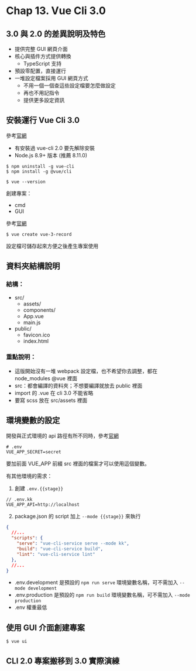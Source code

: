 # Chap 13. Vue Cli 3.0

## 3.0 與 2.0 的差異說明及特色

- 提供完整 GUI 網頁介面
- 核心與插件方式提供轉換
  - TypeScript 支持
- 預設零配置，直接運行
- 一堆設定檔案採用 GUI 網頁方式
  - 不用一個一個查這些設定檔要怎麼做設定
  - 再也不用記指令
  - 提供更多設定資訊

## 安裝運行 Vue Cli 3.0

參考[官網](https://cli.vuejs.org/zh/guide/installation.html)

- 有安裝過 vue-cli 2.0 要先解除安裝
- Node.js 8.9+ 版本 (推薦 8.11.0)

```shell
$ npm uninstall -g vue-cli
$ npm install -g @vue/cli
```

```shell
$ vue --version
```

創建專案：

- cmd
- GUI

參考[官網](https://cli.vuejs.org/zh/guide/creating-a-project.html#vue-create)

```shell
$ vue create vue-3-record
```

設定檔可儲存起來方便之後產生專案使用

## 資料夾結構說明

### 結構：

- src/
  - assets/
  - components/
  - App.vue
  - main.js
- public/
  - favicon.ico
  - index.html

### 重點說明：

- 這版開始沒有一堆 webpack 設定檔，也不希望你去調整，都在 node_modules @vue 裡面
- src：都會編譯的資料夾；不想要編譯就放去 public 裡面
- import 的 .vue 在 cli 3.0 不能省略
- 要寫 scss 放在 src/assets 裡面

## 環境變數的設定

開發與正式環境的 api 路徑有所不同時，參考[官網](https://cli.vuejs.org/zh/guide/mode-and-env.html#%E6%A8%A1%E5%BC%8F)

```
# .env
VUE_APP_SECRET=secret
```

要加前面 VUE_APP 前綴 src 裡面的檔案才可以使用這個變數。

有其他環境的需求：

1. 創建 `.env.{{stage}}`

  ```
  // .env.kk
  VUE_APP_API=http://localhost
  ```

2. package.json 的 script 加上 `--mode {{stage}}` 來執行

  ```json
  {
    //...
    "scripts": {
      "serve": "vue-cli-service serve --mode kk",
      "build": "vue-cli-service build",
      "lint": "vue-cli-service lint"
    },
    //...
  }
  ```

- .env.development 是預設的 `npm run serve` 環境變數名稱，可不需加入 `--mode development`
- .env.production 是預設的 `npm run build` 環境變數名稱，可不需加入 `--mode production`
- .env 權重最低

## 使用 GUI 介面創建專案

```shell
$ vue ui
```

## CLI 2.0 專案搬移到 3.0 實際演練

